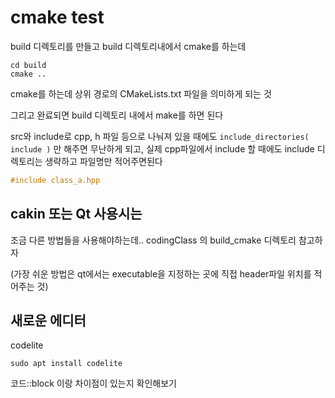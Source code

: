 # cmake test 
build 디렉토리를 만들고 build 디렉토리내에서 cmake를 하는데 
```
cd build
cmake ..
```
cmake를 하는데 상위 경로의 CMakeLists.txt 파일을 의미하게 되는 것 

그리고 완료되면 build 디렉토리 내에서 make를 하면 된다  

src와 include로 cpp, h 파일 등으로 나눠져 있을 때에도 
`include_directories(  include )` 만 해주면 무난하게 되고, 
실제 cpp파일에서 include 할 때에도 include 디렉토리는 생략하고 파일명만 적어주면된다

```cpp
#include class_a.hpp
```

## cakin 또는 Qt 사용시는 
조금 다른 방법들을 사용해야하는데.. codingClass 의 build_cmake 디렉토리 참고하자   

(가장 쉬운 방법은 qt에서는 executable을 지정하는 곳에 직접 header파일 위치를 적어주는 것)

## 새로운 에디터 
codelite
```
sudo apt install codelite
```

코드::block 이랑 차이점이 있는지 확인해보기


